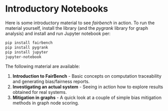 # Introductory Notebooks

Here is some introductory material to see _fairbench_ in action. To run
the material yourself, install the library (and the _pygrank_ 
library for graph analysis) and install and run Jupyter notebook per:

```bash
pip install fairbench
pip install pygrank
pip install jupyter
jupyter-notebook
```

The following material are available:

1. **Introduction to FairBench** - Basic concepts on computation traceability and generating bias/fairness reports.
2. **Investigating an actual system** - Seeing in action how to explore results obtained for real systems.
3. **Mitigation in graphs** - A quick look at a couple of simple bias mitigation methods in graph node scoring.
